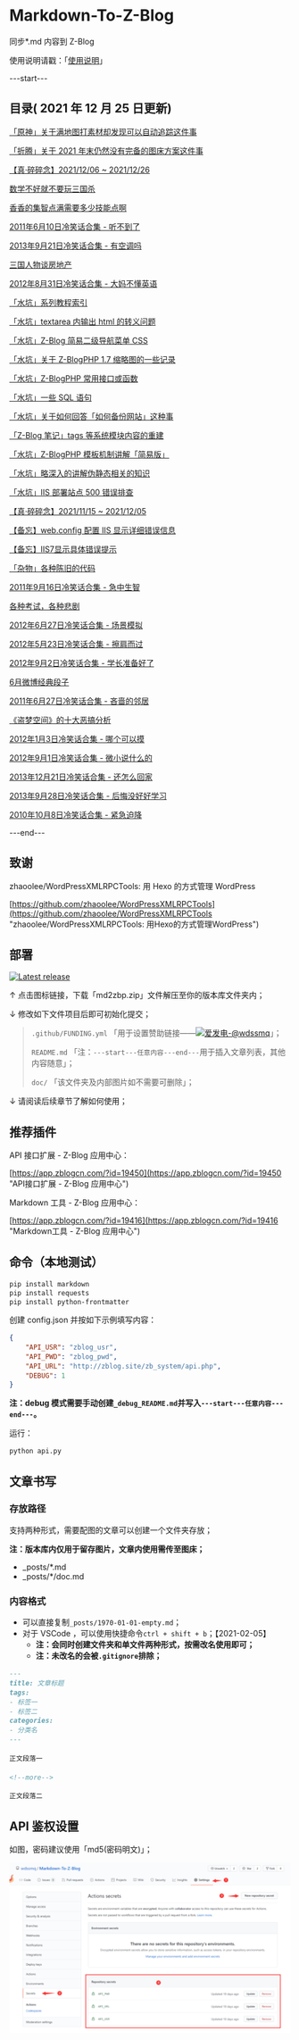 # Markdown-To-Z-Blog

同步*.md 内容到 Z-Blog

使用说明请戳：「[使用说明](#部署 "使用说明")」

---start---

## 目录( 2021 年 12 月 25 日更新)

[「原神」关于满地图打素材却发现可以自动追踪这件事](https://www.wdssmq.com/post/20130808670.html "「原神」关于满地图打素材却发现可以自动追踪这件事")

[「折腾」关于 2021 年末仍然没有完备的图床方案这件事](https://www.wdssmq.com/post/20211225085.html "「折腾」关于 2021 年末仍然没有完备的图床方案这件事")

[【真·碎碎念】2021/12/06 ~ 2021/12/26](https://www.wdssmq.com/post/20140830728.html "【真·碎碎念】2021/12/06 ~ 2021/12/26")

[数学不好就不要玩三国杀](https://www.wdssmq.com/post/ShuXueBuHaoJiuBuYaoWanSanGuoSha.html "数学不好就不要玩三国杀")

[香香的集智点满需要多少技能点啊](https://www.wdssmq.com/post/XiangXiangDeJiZhiDianManXuYaoDuoShaoJiNengDianA.html "香香的集智点满需要多少技能点啊")

[2011年6月10日冷笑话合集 - 听不到了](https://www.wdssmq.com/post/2011Nian6Yue10RiLengXiaoHuaHeJi-TingBuDaoLe.html "2011年6月10日冷笑话合集 - 听不到了")

[2013年9月21日冷笑话合集 - 有空调吗](https://www.wdssmq.com/post/20130921183.html "2013年9月21日冷笑话合集 - 有空调吗")

[三国人物谈房地产](https://www.wdssmq.com/post/SanGuoRenWuTanFangDiChan.html "三国人物谈房地产")

[2012年8月31日冷笑话合集 - 大妈不懂英语](https://www.wdssmq.com/post/20120903133.html "2012年8月31日冷笑话合集 - 大妈不懂英语")

[「水坑」系列教程索引](https://www.wdssmq.com/post/20200617652.html "「水坑」系列教程索引")

[「水坑」textarea 内输出 html 的转义问题](https://www.wdssmq.com/post/20210630871.html "「水坑」textarea 内输出 html 的转义问题")

[「水坑」Z-Blog 简易二级导航菜单 CSS](https://www.wdssmq.com/post/20200413146.html "「水坑」Z-Blog 简易二级导航菜单 CSS")

[「水坑」关于 Z-BlogPHP 1.7 缩略图的一些记录](https://www.wdssmq.com/post/20210224481.html "「水坑」关于 Z-BlogPHP 1.7 缩略图的一些记录")

[「水坑」Z-BlogPHP 常用接口或函数](https://www.wdssmq.com/post/20190316451.html "「水坑」Z-BlogPHP 常用接口或函数")

[「水坑」一些 SQL 语句](https://www.wdssmq.com/post/20120816277.html "「水坑」一些 SQL 语句")

[「水坑」关于如何回答「如何备份网站」这种事](https://www.wdssmq.com/post/20180717038.html "「水坑」关于如何回答「如何备份网站」这种事")

[「Z-Blog 笔记」tags 等系统模块内容的重建](https://www.wdssmq.com/post/20130902595.html "「Z-Blog 笔记」tags 等系统模块内容的重建")

[「水坑」Z-BlogPHP 模板机制讲解「简易版」](https://www.wdssmq.com/post/20201026266.html "「水坑」Z-BlogPHP 模板机制讲解「简易版」")

[「水坑」略深入的讲解伪静态相关的知识](https://www.wdssmq.com/post/20190704012.html "「水坑」略深入的讲解伪静态相关的知识")

[「水坑」IIS 部署站点 500 错误排查](https://www.wdssmq.com/post/20130316783.html "「水坑」IIS 部署站点 500 错误排查")

[【真·碎碎念】2021/11/15 ~ 2021/12/05](https://www.wdssmq.com/post/20190802017.html "【真·碎碎念】2021/11/15 ~ 2021/12/05")

[【备忘】web.config 配置 IIS 显示详细错误信息](https://www.wdssmq.com/post/20160901698.html "【备忘】web.config 配置 IIS 显示详细错误信息")

[【备忘】IIS7显示具体错误提示](https://www.wdssmq.com/post/BeiWang-IIS7XianShiJuTiCuoWuTiShi.html "【备忘】IIS7显示具体错误提示")

[「杂物」各种陈旧的代码](https://www.wdssmq.com/post/20210923550.html "「杂物」各种陈旧的代码")

[2011年9月16日冷笑话合集 - 急中生智](https://www.wdssmq.com/post/2011Nian9Yue16RiLengXiaoHuaHeJi-JiZhongShengZhi.html "2011年9月16日冷笑话合集 - 急中生智")

[各种考试，各种悲剧](https://www.wdssmq.com/post/ge-zhong-kao-shi-ge-zhong-bei-ju-ren-ren-dou-shi-yi-shu-jia.html "各种考试，各种悲剧")

[2012年6月27日冷笑话合集 - 场景模拟](https://www.wdssmq.com/post/20100202996.html "2012年6月27日冷笑话合集 - 场景模拟")

[2012年5月23日冷笑话合集 - 擦肩而过](https://www.wdssmq.com/post/20120523229.html "2012年5月23日冷笑话合集 - 擦肩而过")

[2012年9月2日冷笑话合集 - 学长准备好了](https://www.wdssmq.com/post/20120903415.html "2012年9月2日冷笑话合集 - 学长准备好了")

[6月微博经典段子](https://www.wdssmq.com/post/6YueWeiBoJingDianDuanZi.html "6月微博经典段子")

[2011年6月27日冷笑话合集 - 吝啬的邻居](https://www.wdssmq.com/post/2011Nian6Yue27RiLengXiaoHuaHeJi-LinDeLinJu.html "2011年6月27日冷笑话合集 - 吝啬的邻居")

[《盗梦空间》的十大恶搞分析](https://www.wdssmq.com/post/daomengkongjian-deshidaegaofenxi.html "《盗梦空间》的十大恶搞分析")

[2012年1月3日冷笑话合集 - 哪个可以摸](https://www.wdssmq.com/post/20120103742.html "2012年1月3日冷笑话合集 - 哪个可以摸")

[2012年9月1日冷笑话合集 - 微小说什么的](https://www.wdssmq.com/post/20120903186.html "2012年9月1日冷笑话合集 - 微小说什么的")

[2013年12月21日冷笑话合集 - 还怎么回家](https://www.wdssmq.com/post/20131221680.html "2013年12月21日冷笑话合集 - 还怎么回家")

[2013年9月28日冷笑话合集 - 后悔没好好学习](https://www.wdssmq.com/post/20130928962.html "2013年9月28日冷笑话合集 - 后悔没好好学习")

[2010年10月8日冷笑话合集 - 紧急迫降](https://www.wdssmq.com/post/2010nian10yue8rixiaohuaheji-jinjipojiang.html "2010年10月8日冷笑话合集 - 紧急迫降")

---end---

## 致谢

zhaoolee/WordPressXMLRPCTools: 用 Hexo 的方式管理 WordPress

[https://github.com/zhaoolee/WordPressXMLRPCTools](https://github.com/zhaoolee/WordPressXMLRPCTools "zhaoolee/WordPressXMLRPCTools: 用Hexo的方式管理WordPress")

## 部署

[![Latest release](https://img.shields.io/github/v/release/wdssmq/Markdown-To-Z-Blog?style=flat-square)](https://github.com/wdssmq/Markdown-To-Z-Blog/releases/latest "Latest release")

↑ 点击图标链接，下载「md2zbp.zip」文件解压至你的版本库文件夹内；

↓ 修改如下文件项目后即可初始化提交；

> `.github/FUNDING.yml` 「用于设置赞助链接——<a class="img-wrap" target="_blank" title="爱发电-@wdssmq" href="https://afdian.net/@wdssmq"><img src="https://img.shields.io/badge/%E7%88%B1%E5%8F%91%E7%94%B5-%40wdssmq-blueviolet" title="爱发电-@wdssmq" alt="爱发电-@wdssmq"></a>」；
>
> `README.md` 「注：`---start---任意内容---end---`用于插入文章列表，其他内容随意」；
>
> `doc/` 「该文件夹及内部图片如不需要可删除」；

↓ 请阅读后续章节了解如何使用；

## 推荐插件

API 接口扩展 - Z-Blog 应用中心：

[https://app.zblogcn.com/?id=19450](https://app.zblogcn.com/?id=19450 "API接口扩展 - Z-Blog 应用中心")

Markdown 工具 - Z-Blog 应用中心：

[https://app.zblogcn.com/?id=19416](https://app.zblogcn.com/?id=19416 "Markdown工具 - Z-Blog 应用中心")

## 命令（本地测试）

```shell
pip install markdown
pip install requests
pip install python-frontmatter
```

创建 config.json 并按如下示例填写内容：

```json
{
    "API_USR": "zblog_usr",
    "API_PWD": "zblog_pwd",
    "API_URL": "http://zblog.site/zb_system/api.php",
    "DEBUG": 1
}
```

**注：debug 模式需要手动创建`_debug_README.md`并写入`---start---任意内容---end---`。**

运行：

```bash
python api.py
```

## 文章书写

### 存放路径

支持两种形式，需要配图的文章可以创建一个文件夹存放；

**注：版本库内仅用于留存图片，文章内使用需传至图床；**

- _posts/*.md
- _posts/*/doc.md

### 内容格式

- 可以直接复制`_posts/1970-01-01-empty.md`；
- 对于 VSCode ，可以使用快捷命令`ctrl + shift + b`；【2021-02-05】
  - **注：会同时创建文件夹和单文件两种形式，按需改名使用即可；**
  - **注：未改名的会被`.gitignore`排除；**

```md
---
title: 文章标题
tags:
- 标签一
- 标签二
categories:
- 分类名
---

正文段落一

<!--more-->

正文段落二

```

## API 鉴权设置

如图，密码建议使用「md5(密码明文)」；

![001](doc/001.png "001")

